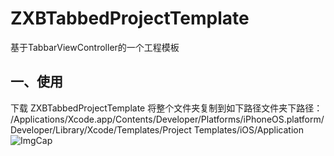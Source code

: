 # ZXBTabbedProjectTemplate
基于TabbarViewController的一个工程模板
## 一、使用
下载 ZXBTabbedProjectTemplate 将整个文件夹复制到如下路径文件夹下路径：
/Applications/Xcode.app/Contents/Developer/Platforms/iPhoneOS.platform/Developer/Library/Xcode/Templates/Project Templates/iOS/Application
![ImgCap](https://d.pr/NqzaTQ)
